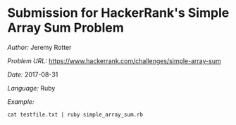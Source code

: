# Submission for HackerRank's Simple Array Sum Problem 

*Author:* Jeremy Rotter

*Problem URL:* https://www.hackerrank.com/challenges/simple-array-sum

*Date:* 2017-08-31

*Language:* Ruby

*Example:* 
```
cat testfile.txt | ruby simple_array_sum.rb
```
